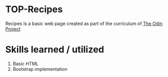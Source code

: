 # TOP-Recipes

Recipes is a basic web page created as part of the curriculum of [The Odin Project](https://www.theodinproject.com/)

# Skills learned / utilized

1. Basic HTML
2. Bootstrap implementation
